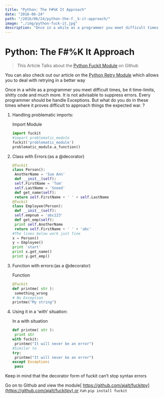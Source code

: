 ```yaml
---
title: "Python: The F#%K It Approach"
date: "2016-06-24"
path: "/2016/06/24/python-the-f__k-it-approach/"
image: "./img/python-fuck-it.jpg"
description: "Once in a while as a programmer you meet difficult times, be it time-limits, shitty code and much more."
---
```


Python: The F#%K It Approach
============================

> This Article Talks about the [Python Fuckit Module](https://github.com/ajalt/fuckitpy) on Github

You can also check out our article on the [Python Retry Module](http://www.geoffreymureithi.me.ke/2015/06/12/python-when-you-fail-retrying/) which allows you to deal with retrying in a better way

Once in a while as a programmer you meet difficult times, be it time-limits, shitty code and much more. It is not advisable to suppress errors. Every programmer should be handle Exceptions. But what do you do in these times where it proves difficult to approach things the expected war. ?

1.  Handling problematic imports:  

    Import Module

    ```python
    import fuckit
    #import problematic_module
    fuckit('problematic_module')
    problematic_module.a_function()
    ```

2.  Class with Errors:(as a @decorator)

    ```python
    @fuckit
    class Person():
     AnotherName = 'Sue Ann'
     def __init__(self):
     self.FirstName = 'Tom'
     self.LastName = 'Sneed'
     def get_name(self):
     return self.FirstName + ' ' + self.LastName
    @fuckit
    class Employee(Person):
     def __init__(self):
     self.empnum = 'abc123'
     def get_emp(self):
     print self.AnotherName
     return self.FirstName + ' ' + 'abc'
    #The lines below work just fine
    x = Person()
    y = Employee()
    print 'start'
    print x.get_name()
    print y.get_emp()
    ```


3.  Function with errors:(as a @decorator)  

    Function

    ```python
    @fuckit
    def printme( str ):
     something_wrong
    # No Exception
    printme("My string")
    ```

4.  Using it in a ‘with’ situation:  

    In a with situation

    ```python
    def printme( str ):
     print str
    with fuckit:
     printme("It will never be an error")
    #Similar to
    try:
     printme("It will never be an error")
    except Exception:
     pass
    ```


Keep in mind that the decorator form of fuckit can’t stop syntax errors

Go on to Github and view the module[ https://github.com/ajalt/fuckitpy](https://github.com/ajalt/fuckitpy) or run `pip install fuckit`

